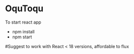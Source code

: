 # OquToqu

To start react app
- npm install
- npm start

#Suggest to work with React < 18 versions, affordable to flux
